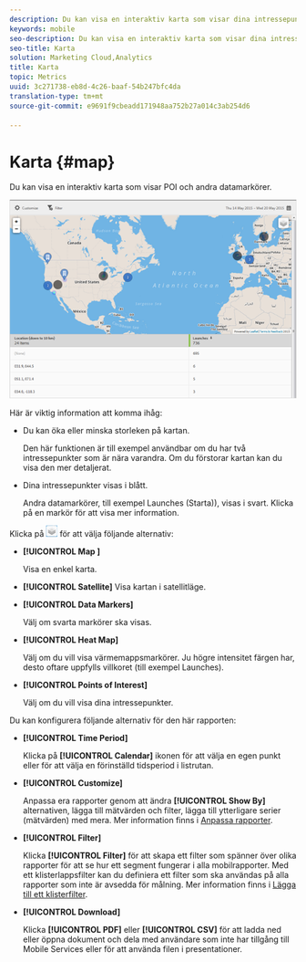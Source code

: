 ```yaml
---
description: Du kan visa en interaktiv karta som visar dina intressepunkter och andra datamarkörer.
keywords: mobile
seo-description: Du kan visa en interaktiv karta som visar dina intressepunkter och andra datamarkörer.
seo-title: Karta
solution: Marketing Cloud,Analytics
title: Karta
topic: Metrics
uuid: 3c271738-eb8d-4c26-baaf-54b247bfc4da
translation-type: tm+mt
source-git-commit: e9691f9cbeadd171948aa752b27a014c3ab254d6

---
```



# Karta {#map}

Du kan visa en interaktiv karta som visar POI och andra datamarkörer.

![](assets/map.png)

Här är viktig information att komma ihåg:

* Du kan öka eller minska storleken på kartan.

   Den här funktionen är till exempel användbar om du har två intressepunkter som är nära varandra. Om du förstorar kartan kan du visa den mer detaljerat.
* Dina intressepunkter visas i blått.

   Andra datamarkörer, till exempel Launches (Starta)), visas i svart. Klicka på en markör för att visa mer information.

Klicka på ![lager](assets/map_layers.png) för att välja följande alternativ:

* **[!UICONTROL Map ]**

   Visa en enkel karta.

* **[!UICONTROL Satellite]**
Visa kartan i satellitläge.

* **[!UICONTROL Data Markers]**

   Välj om svarta markörer ska visas.

* **[!UICONTROL Heat Map]**

   Välj om du vill visa värmemappsmarkörer. Ju högre intensitet färgen har, desto oftare uppfylls villkoret (till exempel Launches).

* **[!UICONTROL Points of Interest]**

   Välj om du vill visa dina intressepunkter.

Du kan konfigurera följande alternativ för den här rapporten:

* **[!UICONTROL Time Period]**

   Klicka på **[!UICONTROL Calendar]** ikonen för att välja en egen punkt eller för att välja en förinställd tidsperiod i listrutan.

* **[!UICONTROL Customize]**

   Anpassa era rapporter genom att ändra **[!UICONTROL Show By]** alternativen, lägga till mätvärden och filter, lägga till ytterligare serier (mätvärden) med mera. Mer information finns i [Anpassa rapporter](/help/using/usage/reports-customize/t-reports-customize.md).

* **[!UICONTROL Filter]**

   Klicka **[!UICONTROL Filter]** för att skapa ett filter som spänner över olika rapporter för att se hur ett segment fungerar i alla mobilrapporter. Med ett klisterlappsfilter kan du definiera ett filter som ska användas på alla rapporter som inte är avsedda för målning. Mer information finns i [Lägga till ett klisterfilter](/help/using/usage/reports-customize/t-sticky-filter.md).

* **[!UICONTROL Download]**

   Klicka **[!UICONTROL PDF]** eller **[!UICONTROL CSV]** för att ladda ned eller öppna dokument och dela med användare som inte har tillgång till Mobile Services eller för att använda filen i presentationer.